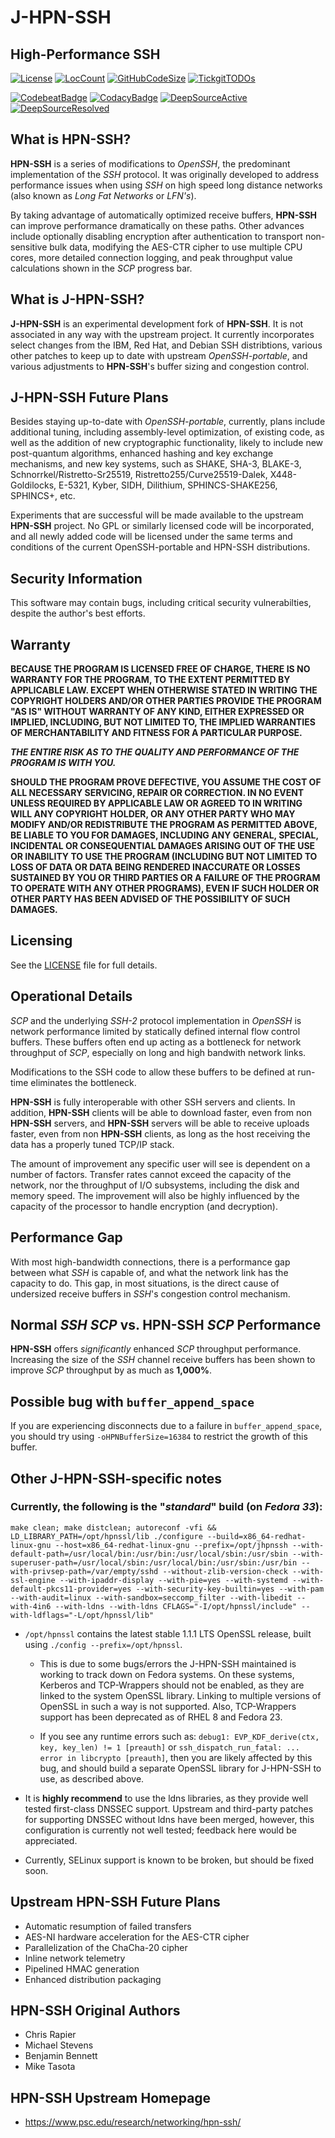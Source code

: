 # **J-HPN-SSH**

## **High-Performance SSH**

[![License](https://img.shields.io/badge/License-BSD-blue.svg)](https://github.com/johnsonjh/j-hpn-ssh/blob/master/LICENSE)
[![LocCount](https://img.shields.io/tokei/lines/github/johnsonjh/j-hpn-ssh.svg)](https://github.com/XAMPPRocky/tokei)
[![GitHubCodeSize](https://img.shields.io/github/languages/code-size/johnsonjh/j-hpn-ssh.svg)](https://github.com/johnsonjh/j-hpn-ssh)
[![TickgitTODOs](https://img.shields.io/endpoint?url=https://api.tickgit.com/badge?repo=github.com/johnsonjh/j-hpn-ssh)](https://www.tickgit.com/browse?repo=github.com/johnsonjh/j-hpn-ssh)

[![CodebeatBadge](https://codebeat.co/badges/3f8c5f7e-c56d-4f8c-8c86-a40f35aeb065)](https://codebeat.co/projects/github-com-johnsonjh-j-hpn-ssh-master)
[![CodacyBadge](https://app.codacy.com/project/badge/Grade/c5452a711cfa436dbc1f1edb49c8ebd6)](https://www.codacy.com/gh/johnsonjh/j-hpn-ssh/dashboard?utm_source=github.com&utm_medium=referral&utm_content=johnsonjh/j-hpn-ssh&utm_campaign=Badge_Grade)
[![DeepSourceActive](https://deepsource.io/gh/johnsonjh/j-hpn-ssh.svg/?label=active+issues)](https://deepsource.io/gh/johnsonjh/j-hpn-ssh/?ref=repository-badge)
[![DeepSourceResolved](https://deepsource.io/gh/johnsonjh/j-hpn-ssh.svg/?label=resolved+issues)](https://deepsource.io/gh/johnsonjh/j-hpn-ssh/?ref=repository-badge)

## What is **HPN-SSH**?

**HPN-SSH** is a series of modifications to _OpenSSH_, the predominant
implementation of the _SSH_ protocol. It was originally developed to address
performance issues when using _SSH_ on high speed long distance networks (also
known as _Long Fat Networks_ or _LFN's_).

By taking advantage of automatically optimized receive buffers, **HPN-SSH** can
improve performance dramatically on these paths. Other advances include
optionally disabling encryption after authentication to transport non-sensitive
bulk data, modifying the AES-CTR cipher to use multiple CPU cores, more detailed
connection logging, and peak throughput value calculations shown in the _SCP_
progress bar.

## What is **J-HPN-SSH**?

**J-HPN-SSH** is an experimental development fork of **HPN-SSH**. It is not
associated in any way with the upstream project. It currently incorporates
select changes from the IBM, Red Hat, and Debian SSH distribtions, various
other patches to keep up to date with upstream _OpenSSH-portable_, and
various adjustments to **HPN-SSH**'s buffer sizing and congestion control.

## **J-HPN-SSH** Future Plans

Besides staying up-to-date with _OpenSSH-portable_, currently, plans include
additional tuning, including assembly-level optimization, of existing code, as
well as the addition of new cryptographic functionality, likely to include new
post-quantum algorithms, enhanced hashing and key exchange mechanisms, and new
key systems, such as SHAKE, SHA-3, BLAKE-3, Schnorrkel/Ristretto-Sr25519,
Ristretto255/Curve25519-Dalek, X448-Goldilocks, E-5321, Kyber, SIDH, Dilithium,
SPHINCS-SHAKE256, SPHINCS+, etc.

Experiments that are successful will be made available to the upstream
**HPN-SSH** project. No GPL or similarly licensed code will be incorporated,
and all newly added code will be licensed under the same terms and conditions
of the current OpenSSH-portable and HPN-SSH distributions.

## Security Information

This software may contain bugs, including critical security vulnerabilties,
despite the author's best efforts.

## Warranty

**BECAUSE THE PROGRAM IS LICENSED FREE OF CHARGE, THERE IS NO WARRANTY FOR THE
PROGRAM, TO THE EXTENT PERMITTED BY APPLICABLE LAW. EXCEPT WHEN OTHERWISE STATED
IN WRITING THE COPYRIGHT HOLDERS AND/OR OTHER PARTIES PROVIDE THE PROGRAM "AS
IS" WITHOUT WARRANTY OF ANY KIND, EITHER EXPRESSED OR IMPLIED, INCLUDING, BUT
NOT LIMITED TO, THE IMPLIED WARRANTIES OF MERCHANTABILITY AND FITNESS FOR A
PARTICULAR PURPOSE.**

**_THE ENTIRE RISK AS TO THE QUALITY AND PERFORMANCE OF THE PROGRAM IS WITH YOU._**

**SHOULD THE PROGRAM PROVE DEFECTIVE, YOU ASSUME THE COST OF ALL NECESSARY
SERVICING, REPAIR OR CORRECTION. IN NO EVENT UNLESS REQUIRED BY APPLICABLE
LAW OR AGREED TO IN WRITING WILL ANY COPYRIGHT HOLDER, OR ANY OTHER PARTY WHO
MAY MODIFY AND/OR REDISTRIBUTE THE PROGRAM AS PERMITTED ABOVE, BE LIABLE TO
YOU FOR DAMAGES, INCLUDING ANY GENERAL, SPECIAL, INCIDENTAL OR CONSEQUENTIAL
DAMAGES ARISING OUT OF THE USE OR INABILITY TO USE THE PROGRAM (INCLUDING BUT
NOT LIMITED TO LOSS OF DATA OR DATA BEING RENDERED INACCURATE OR LOSSES
SUSTAINED BY YOU OR THIRD PARTIES OR A FAILURE OF THE PROGRAM TO OPERATE WITH
ANY OTHER PROGRAMS), EVEN IF SUCH HOLDER OR OTHER PARTY HAS BEEN ADVISED OF
THE POSSIBILITY OF SUCH DAMAGES.**

## Licensing

See the [LICENSE](https://github.com/johnsonjh/hpn-ssh/blob/master/LICENCE) file
for full details.

## Operational Details

_SCP_ and the underlying _SSH-2_ protocol implementation in _OpenSSH_ is network
performance limited by statically defined internal flow control buffers. These
buffers often end up acting as a bottleneck for network throughput of _SCP_,
especially on long and high bandwith network links.

Modifications to the SSH code to allow these buffers to be defined at run-time
eliminates the bottleneck.

**HPN-SSH** is fully interoperable with other SSH servers and clients. In
addition, **HPN-SSH** clients will be able to download faster, even from non
**HPN-SSH** servers, and **HPN-SSH** servers will be able to receive uploads
faster, even from non **HPN-SSH** clients, as long as the host receiving the
data has a properly tuned TCP/IP stack.

The amount of improvement any specific user will see is dependent on a number of
factors. Transfer rates cannot exceed the capacity of the network, nor the
throughput of I/O subsystems, including the disk and memory speed. The
improvement will also be highly influenced by the capacity of the processor to
handle encryption (and decryption).

## Performance Gap

With most high-bandwidth connections, there is a performance gap between what
_SSH_ is capable of, and what the network link has the capacity to do. This gap,
in most situations, is the direct cause of undersized receive buffers in _SSH_'s
congestion control mechanism.

## Normal _SSH_ _SCP_ vs. **HPN-SSH** _SCP_ Performance

**HPN-SSH** offers _significantly_ enhanced _SCP_ throughput performance.
Increasing the size of the _SSH_ channel receive buffers has been shown to
improve _SCP_ throughput by as much as **1,000%**.

## Possible bug with `buffer_append_space`

If you are experiencing disconnects due to a failure in `buffer_append_space`,
you should try using `-oHPNBufferSize=16384` to restrict the growth of this
buffer.

## Other J-HPN-SSH-specific notes

### Currently, the following is the "_standard_" build (on _Fedora 33_):

```shell
make clean; make distclean; autoreconf -vfi && LD_LIBRARY_PATH=/opt/hpnssl/lib ./configure --build=x86_64-redhat-linux-gnu --host=x86_64-redhat-linux-gnu --prefix=/opt/jhpnssh --with-default-path=/usr/local/bin:/usr/bin:/usr/local/sbin:/usr/sbin --with-superuser-path=/usr/local/sbin:/usr/local/bin:/usr/sbin:/usr/bin --with-privsep-path=/var/empty/sshd --without-zlib-version-check --with-ssl-engine --with-ipaddr-display --with-pie=yes --with-systemd --with-default-pkcs11-provider=yes --with-security-key-builtin=yes --with-pam --with-audit=linux --with-sandbox=seccomp_filter --with-libedit --with-4in6 --with-ldns --with-ldns CFLAGS="-I/opt/hpnssl/include" --with-ldflags="-L/opt/hpnssl/lib"
```

- `/opt/hpnssl` contains the latest stable 1.1.1 LTS OpenSSL release, built
  using `./config --prefix=/opt/hpnssl`.

  - This is due to some bugs/errors the J-HPN-SSH maintained is working to track
    down on Fedora systems. On these systems, Kerberos and TCP-Wrappers should
    not be enabled, as they are linked to the system OpenSSL library. Linking to
    multiple versions of OpenSSL in such a way is not supported. Also,
    TCP-Wrappers support has been deprecated as of RHEL 8 and Fedora 23.

  - If you see any runtime errors such as:
    `debug1: EVP_KDF_derive(ctx, key, key_len) != 1 [preauth]` or
    `ssh_dispatch_run_fatal: ... error in libcrypto [preauth]`, then you are
    likely affected by this bug, and should build a separate OpenSSL library for
    J-HPN-SSH to use, as described above.

- It is **highly recommend** to use the ldns libraries, as they provide well
  tested first-class DNSSEC support. Upstream and third-party patches for
  supporting DNSSEC without ldns have been merged, however, this configuration
  is currently not well tested; feedback here would be appreciated.

- Currently, SELinux support is known to be broken, but should be fixed soon.

## Upstream **HPN-SSH** Future Plans

- Automatic resumption of failed transfers
- AES-NI hardware acceleration for the AES-CTR cipher
- Parallelization of the ChaCha-20 cipher
- Inline network telemetry
- Pipelined HMAC generation
- Enhanced distribution packaging

## **HPN-SSH** Original Authors

- Chris Rapier
- Michael Stevens
- Benjamin Bennett
- Mike Tasota

## **HPN-SSH** Upstream Homepage

- <https://www.psc.edu/research/networking/hpn-ssh/>
